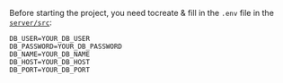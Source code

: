 Before starting the project, you need tocreate & fill in the `.env` file in the [`server/src`](server/src/):
```.env
DB_USER=YOUR_DB_USER
DB_PASSWORD=YOUR_DB_PASSWORD
DB_NAME=YOUR_DB_NAME
DB_HOST=YOUR_DB_HOST
DB_PORT=YOUR_DB_PORT
```